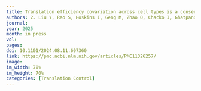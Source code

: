 ```yaml
---
title: Translation efficiency covariation across cell types is a conserved organizing principle of mammalian transcriptomes
authors: 2.	Liu Y, Rao S, Hoskins I, Geng M, Zhao Q, Chacko J, Ghatpande V, Qi K, Persyn L, Wang J, Zheng D, Zhong Y, Park D, Cenik ES, Agarwal V, Ozadam H, <b>Cenik C§</b> 
journal: 
year: 2025
month: in press
vol: 
pages: 
doi: 10.1101/2024.08.11.607360
link: https://pmc.ncbi.nlm.nih.gov/articles/PMC11326257/
image: 
im_width: 70%
im_height: 70%
categories: [Translation Control]
---
```

